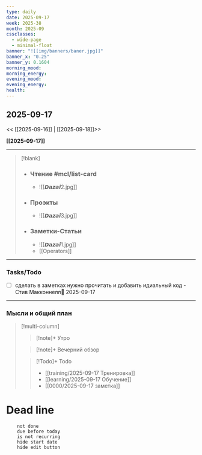 ```yaml
---
type: daily
date: 2025-09-17
week: 2025-38
month: 2025-09
cssclasses:
  - wide-page
  - minimal-float
banner: "![[img/banners/baner.jpg]]"
banner_x: "0.25"
banner_y: 0.1604
morning_mood:
morning_energy:
evening_mood:
evening_energy:
health:
---
```

## 2025-09-17

<< [[2025-09-16]] | [[2025-09-18]]>>

**[[2025-09-17]]**

---

> [!blank]
> - ### **Чтение** #mcl/list-card
> 	- ![[𝘿𝙖𝙯𝙖𝙞2.jpg]]
> 
> - ### **Проэкты**
> 	- ![[𝘿𝙖𝙯𝙖𝙞3.jpg]]
> 
> - ### **Заметки-Статьи**
> 	- ![[𝘿𝙖𝙯𝙖𝙞1.jpg]]
> 	- [[Operators]]

---
### Tasks/Todo
- [ ] сделать в заметках нужно прочитать и добавить идиальный код - Стив Макконнелл📅 2025-09-17 

---
### Мысли и общий план
> [!multi-column]
> > [!note]+ Утро
> > 
>
> > [!note]+ Вечерний обзор
> > 
>
> > [!Todo]+ Todo
> > - [[training/2025-09-17  Тренировка]]
> > - [[learning/2025-09-17 Обучение]]
> > - [[0000/2025-09-17 заметка]]


# Dead line

```tasks
	not done
	due before today
	is not recurring
	hide start date
	hide edit button
```